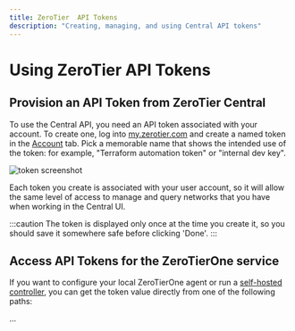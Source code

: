 ```yaml
---
title: ZeroTier  API Tokens
description: "Creating, managing, and using Central API tokens"
---
```


# Using ZeroTier API Tokens

## Provision an API Token from ZeroTier Central

To use the Central API, you need an API token associated with your account. To create one, log into [my.zerotier.com](https://my.zerotier.com) and create a named token in the [Account](https://my.zerotier.com/account) tab. Pick a memorable name that shows the intended use of the token: for example, "Terraform automation token" or "internal dev key".

![token screenshot](https://i.imgur.com/WYM2jKl.png)

Each token you create is associated with your user account, so it will allow the same level of access to manage and query networks that you have when working in the Central UI.

:::caution
The token is displayed only once at the time you create it, so you should save it somewhere safe before clicking 'Done'.
:::

## Access API Tokens for the ZeroTierOne service

If you want to configure your local ZeroTierOne agent or run a [self-hosted controller](/controller), you can get the token value directly from one of the following paths:

...

